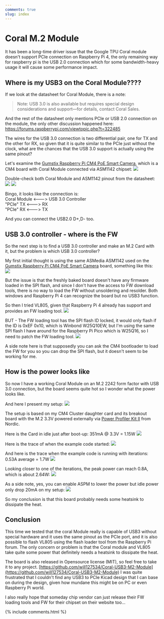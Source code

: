 ```yaml
---
comments: true
slug: index
---
```

# Coral M.2 Module

It has been a long-time driver issue that the Google TPU Coral module doesn't support PCIe connection on Raspberry Pi 4, the only remaining way for raspberry pi is the USB 2.0 connection which for some bandwidth-heavy usage it will cause some performance impact. 


## Where is my USB3 on the Coral Module????

If we look at the datasheet for Coral Module, there is a note:
> Note: USB 3.0 is also available but requires special design considerations and support—for details, contact Coral Sales.

And the rest of the datasheet only mentions PCIe or USB 2.0 connection on the module, the only other discussion happened here: https://forums.raspberrypi.com/viewtopic.php?t=322485

The wires for the USB 3.0 connection is two differential pair, one for TX and the other for RX, so given that it is quite similar to the PCIe just without the clock, what are the chances that the USB 3.0 support is actually using the same pinout?

Let's examine the [Gumstix Raspberry Pi CM4 PoE Smart Camera](https://www.gumstix.com/manufacturer/cm4-poe-smart-camera.html), which is a CM4 board with Coral Module connected via ASM1142 chipset:
![](https://i.imgur.com/oIwRXGZ.png)

Double-check both Coral Module and ASM1142 pinout from the datasheet:
![](https://i.imgur.com/JtBk2Gj.png)
![](https://i.imgur.com/pIeGWoI.png)

Bingo, it looks like the connection is:  
Coral Module <---> USB 3.0 Controller  
"PCIe" TX <---> RX  
"PCIe" RX <---> TX  

And you can connect the USB2.0 D+,D- too.  


## USB 3.0 controller - where is the FW

So the next step is to find a USB 3.0 controller and make an M.2 Card with it, but the problem is which USB 3.0 controller?   

My first initial thought is using the same ASMedia ASM1142 used on the [Gumstix Raspberry Pi CM4 PoE Smart Camera](https://www.gumstix.com/manufacturer/cm4-poe-smart-camera.html) board, something like this:
![](https://i.imgur.com/d0WAkc3.jpg)

But the issue is that the freshly baked board doesn't have any firmware loaded in the SPI flash, and since I don't have the access to FW download tools, there is no way to load the FW without unsoldering and resolder. Both windows and Raspberry Pi 4 can recognize the board but no USB3 function.

So then I tried VL805, given that Raspberry Pi 4 already has support and provides an FW loading tool.
![](https://i.imgur.com/iy771Yf.jpg)

BUT - The FW loading tool has the SPI flash ID locked, it would only flash if the ID is 0xEF 0x10, which is Winbond W25Q10EW, but I'm using the same SPI flash I have around for the Raspberry Pi Pico which is W25Q16, so I need to patch the FW loading tool.
![](https://i.imgur.com/ckpxLo9.png)

A side note here is that supposedly you can ask the CM4 bootloader to load the FW for you so you can drop the SPI flash, but it doesn't seem to be working for me.

## How is the power looks like

So now I have a working Coral Module on an M.2 2242 form factor with USB 3.0 connection, but the board seems quite hot so I wonder what the power looks like.  

And here I present my setup:
![](https://i.imgur.com/D5WkUr4.jpg)


The setup is based on my CM4 Cluster daughter card and its breakout board with the M.2 3.3V powered externally via [Power Profiler Kit II](https://www.nordicsemi.com/Products/Development-hardware/Power-Profiler-Kit-2) from Nordic.

Here is the Card in idle just after boot-up:
351mA @ 3.3V = 1.15W
![](https://i.imgur.com/UbNvLQU.jpg)

Here is the trace of when the example code started:
![](https://i.imgur.com/0yd6FaV.jpg)

And here is the trace when the example code is running with iterations:
0.53A average = 1.7W
![](https://i.imgur.com/hIjTaQt.jpg)

Looking closer to one of the iterations, the peak power can reach 0.8A, which is about 2.64W:
![](https://i.imgur.com/7YNx8zs.jpg)

As a side note, yes, you can enable ASPM to lower the power but idle power only drop 20mA on my setup:
![](https://i.imgur.com/fXXyud3.jpg)


So my conclusion is that this board probably needs some heatsink to dissipate the heat. 


## Conclusion

This time we tested that the coral Module really is capable of USB3 without special hardware and it uses the same pinout as the PCIe port, and it is also possible to flash VL805 using the flash loader tool from the Raspberry Pi forum. The only concern or problem is that the Coral module and VL805 take quite some power that definitely needs a heatsink to dissipate the heat.

The board is also released in Opensource license (MIT), so feel free to take it to any project.
[https://github.com/will127534/Coral-USB3-M2-Module](https://github.com/will127534/Coral-USB3-M2-Module)
I was quite frustrated that I couldn't find any USB3 to PCIe Kicad design that I can base on during the design, given how mundane this might be on PC or even Raspberry Pi world.

I also really hope that someday chip vendor can just release their FW loading tools and FW for their chipset on their website too...



{% include comments.html %}